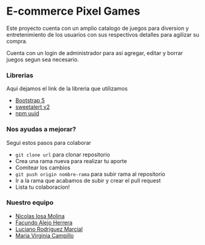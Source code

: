 # E-commerce Pixel Games  

Este proyecto cuenta con un amplio catalogo de juegos para diversion y entretenimiento de los usuarios con sus respectivos detalles para agilizar su compra.

Cuenta con un login de administrador para asi agregar, editar y borrar juegos segun sea necesario.

### Librerias
Aqui dejamos el link de la libreria que utilizamos

- [Bootstrap 5](https://getbootstrap.com/)
- [sweetalert v2](https://sweetalert2.github.io/)
- [npm uuid](https://www.npmjs.com/package/uuid)

### Nos ayudas a mejorar?

Segui estos pasos para colaborar
- ```git clone url``` para clonar repositorio
- Crea una rama nueva para realizar tu aporte
- Comitear los cambios
- ```git push origin nombre-rama``` para subir rama al repositorio
- Ir a la rama que acabamos de subir y crear el pull request
- Lista tu colaboracion! 

### Nuestro equipo

- [Nicolas Iosa Molina](https://github.com/nicoiosa)
- [Facundo Alejo Herrera](https://github.com/alejoh12)
- [Luciano Rodriguez Marcial](https://github.com/luc14no12)
- [Maria Virginia Campillo](https://github.com/vircampillo22)
